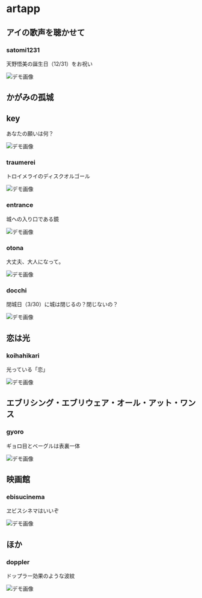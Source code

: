 # artapp

## アイの歌声を聴かせて

### satomi1231
天野悟美の誕生日（12/31）をお祝い

![デモ画像](./figure/satomi1231.gif)

## かがみの孤城

## key
あなたの願いは何？

![デモ画像](./figure/key.gif)

### traumerei
トロイメライのディスクオルゴール

![デモ画像](./figure/traumerei.gif)

### entrance
城への入り口である鏡

![デモ画像](./figure/entrance.gif)

### otona
大丈夫、大人になって。

![デモ画像](./figure/otona.gif)

### docchi
閉城日（3/30）に城は閉じるの？閉じないの？

![デモ画像](./figure/docchi.gif)

## 恋は光

### koihahikari
光っている「恋」

![デモ画像](./figure/koihahikari.gif)

## エブリシング・エブリウェア・オール・アット・ワンス

### gyoro
ギョロ目とベーグルは表裏一体

![デモ画像](./figure/gyoro.gif)

## 映画館

### ebisucinema
ヱビスシネマはいいぞ

![デモ画像](./figure/ebisucinema.gif)

## ほか

### doppler
ドップラー効果のような波紋

![デモ画像](./figure/doppler.gif)
